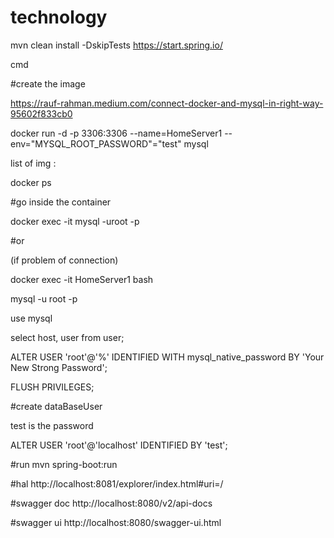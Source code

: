 # technology
mvn clean install -DskipTests
https://start.spring.io/

cmd

#create the image

https://rauf-rahman.medium.com/connect-docker-and-mysql-in-right-way-95602f833cb0

docker run -d -p 3306:3306 --name=HomeServer1 --env="MYSQL_ROOT_PASSWORD"="test" mysql

list of img :

docker ps

#go inside the container

docker exec -it mysql -uroot -p

#or

(if problem of connection)

docker exec -it HomeServer1 bash

mysql -u root -p

use mysql

select host, user from user;

ALTER USER 'root'@'%' IDENTIFIED WITH mysql_native_password BY 'Your New Strong Password';

FLUSH PRIVILEGES;

#create dataBaseUser

test is the password

ALTER USER 'root'@'localhost' IDENTIFIED BY 'test';

#run mvn spring-boot:run

#hal http://localhost:8081/explorer/index.html#uri=/

#swagger doc http://localhost:8080/v2/api-docs

#swagger ui http://localhost:8080/swagger-ui.html